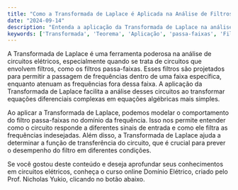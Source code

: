 ```yaml
---
title: "Como a Transformada de Laplace é Aplicada na Análise de Filtros Passa-Faixas?"
date: "2024-09-14"
description: "Entenda a aplicação da Transformada de Laplace na análise de filtros passa-faixas em circuitos elétricos."
keywords: ['Transformada', 'Teorema', 'Aplicação', 'passa-faixas', 'Filtro']
---
```


A Transformada de Laplace é uma ferramenta poderosa na análise de circuitos elétricos, especialmente quando se trata de circuitos que envolvem filtros, como os filtros passa-faixas. Esses filtros são projetados para permitir a passagem de frequências dentro de uma faixa específica, enquanto atenuam as frequências fora dessa faixa. A aplicação da Transformada de Laplace facilita a análise desses circuitos ao transformar equações diferenciais complexas em equações algébricas mais simples.

Ao aplicar a Transformada de Laplace, podemos modelar o comportamento do filtro passa-faixas no domínio da frequência. Isso nos permite entender como o circuito responde a diferentes sinais de entrada e como ele filtra as frequências indesejadas. Além disso, a Transformada de Laplace ajuda a determinar a função de transferência do circuito, que é crucial para prever o desempenho do filtro em diferentes condições.

Se você gostou deste conteúdo e deseja aprofundar seus conhecimentos em circuitos elétricos, conheça o curso online Domínio Elétrico, criado pelo Prof. Nicholas Yukio, clicando no botão abaixo.